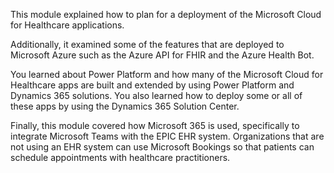 This module explained how to plan for a deployment of the Microsoft Cloud for Healthcare applications.

Additionally, it examined some of the features that are deployed to Microsoft Azure such as the Azure API for FHIR and the Azure Health Bot.

You learned about Power Platform and how many of the Microsoft Cloud for Healthcare apps are built and extended by using Power Platform and Dynamics 365 solutions. You also learned how to deploy some or all of these apps by using the Dynamics 365 Solution Center.

Finally, this module covered how Microsoft 365 is used, specifically to integrate Microsoft Teams with the EPIC EHR system. Organizations that are not using an EHR system can use Microsoft Bookings so that patients can schedule appointments with healthcare practitioners.
